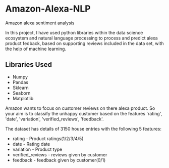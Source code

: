 # Amazon-Alexa-NLP
Amazon alexa sentiment analysis

In this project, I have used python libraries within the data science ecosystem and natural language processing to process and predict alexa product fedback, based on supporting reviews included in the data set, with the help of machine learning.

## Libraries Used 
* Numpy 
* Pandas
* Sklearn
* Seaborn
* Matplotlib

Amazon wants to focus on customer reviews on there alexa product. So your aim is to classify the unhappy customer based on the features 'rating', 'date', 'variation', 'verified_reviews', 'feedback'.

The dataset has details of 3150 house entries with the following 5 features:

* rating - Product ratings(1/2/3/4/5)
* date - Rating date
* variation - Product type
* verified_reviews - reviews given by customer
* feedback - feedback given by customer(0/1)
